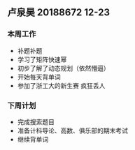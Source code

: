 ## 卢泉昊 20188672 12-23

### 本周工作

- 补题补题
- 学习了矩阵快速幂
- 初步了解了动态规划（依然懵逼）
- 开始每天背单词
- 参加了浙工大的新生赛 疯狂丢人

### 下周计划

- 完成搜索题目
- 准备计科导论、高数、俱乐部的期末考试
- 继续背单词
